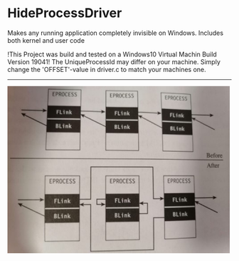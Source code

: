 # HideProcessDriver
Makes any running application completely invisible on Windows. Includes both kernel and user code

!This Project was build and tested on a Windows10 Virtual Machin Build Version 19041!
The UniqueProcessId may differ on your machine. Simply change the 'OFFSET'-value in driver.c to match your machines one.

--------------------
![alt text](https://github.com/Flerov/HideProcessDriver/blob/misc/FlinkBlink.jpeg)
